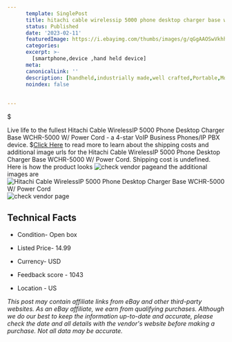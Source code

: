 ```yaml
---
      template: SinglePost
      title: hitachi cable wirelessip 5000 phone desktop charger base wchr 5000 w power cord
      status: Published
      date: '2023-02-11'
      featuredImage: https://i.ebayimg.com/thumbs/images/g/qGgAAOSwVkhhkZF-/s-l225.jpg
      categories: 
      excerpt: >-
        [smartphone,device ,hand held device]
      meta:
      canonicalLink: ''
      description: [handheld,industrially made,well crafted,Portable,Mobile,Compact,Convenient,Lightweight,Maneuverable,Man-portable,Miniature,Carriable,Hand-held,Light,Holdable,Transportable,Mobile device,Pocket-sized,On-the-go,Wireless,Cordless,Compact size,Convenient size, smartphone,device ,hand held device]
      noindex: false
      
        
---
```

$

Live life to the fullest Hitachi Cable WirelessIP 5000 Phone Desktop Charger Base WCHR-5000 W/ Power Cord - a 4-star VoIP Business Phones/IP PBX device.
$[Click Here](https://www.ebay.com/itm/175022756950?hash=item28c02b5456%3Ag%3AqGgAAOSwVkhhkZF-&mkevt=1&mkcid=1&mkrid=711-53200-19255-0&campid=%253CePNCampaignId%253E&customid=%253CreferenceId%253E&toolid=10049) to read more to learn about the shipping costs and additional image urls for the Hitachi Cable WirelessIP 5000 Phone Desktop Charger Base WCHR-5000 W/ Power Cord. Shipping cost is undefined. Here is how the product looks ![check vendor page](https://i.ebayimg.com/thumbs/images/g/qGgAAOSwVkhhkZF-/s-l225.jpg)and the additional images are![Hitachi Cable WirelessIP 5000 Phone Desktop Charger Base WCHR-5000 W/ Power Cord](https://i.ebayimg.com/images/g/qGgAAOSwVkhhkZF-/s-l1600.jpg)![check vendor page](https://origin-galleryplus.ebayimg.com/ws/web/175022756950_2_0_1/225x225.jpg,https://origin-galleryplus.ebayimg.com/ws/web/175022756950_3_0_1/225x225.jpg,https://origin-galleryplus.ebayimg.com/ws/web/175022756950_4_0_1/225x225.jpg)



 ## Technical Facts 



     
      

 - Condition- Open box 


      

 - Listed Price- 14.99 


      

 - Currency- USD 


      

 - Feedback score - 1043 


      

 - Location - US 


      
      

 *_This post may contain affiliate links from eBay and other third-party websites. As an eBay affiliate, we earn from qualifying purchases. Although we do our best to keep the information up-to-date and accurate, please check the date and all details with the vendor's website before making a purchase. Not all data may be accurate._*






